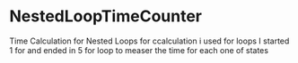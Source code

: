 # NestedLoopTimeCounter
Time Calculation for Nested Loops 
for ccalculation i used for loops 
I started 1 for and ended in 5 for loop to measer the time for each one of states
